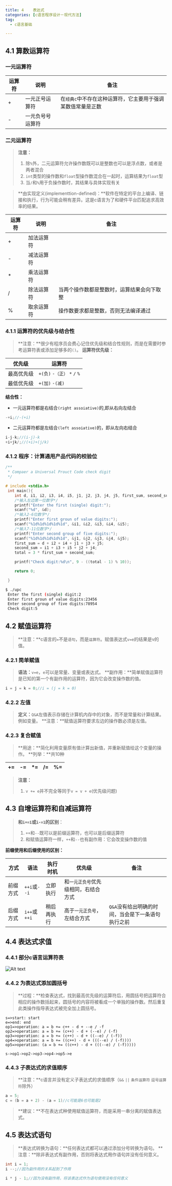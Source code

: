 ```yaml
---
title: 4	表达式
categories: [c语言程序设计－现代方法]
tag:
  - c语言基础

---
```


## 4.1	算数运算符

### 一元运算符

运算符|说明|备注
---|---|---|
+|一元正号运算符|在`经典c`中不存在这种运算符，它主要用于强调某数值常量是正数|
-|一元负号号运算符|


### 二元运算符
>**注意：**
>1. 除`%`外，二元运算符允许操作数既可以是整数也可以是浮点数，或者是两者混合
>2. `int`类型的操作数和`float`型操作数混合在一起时，运算结果为`float`型
>3. 当`/`和`%`用于负操作数时，其结果与具体实现有关

>**由实现定义(implementtion-defined)：**软件在特定的平台上编译、链接和执行，行为可能会稍有差异。这是c语言为了和硬件平台匹配追求高效率的结果。

运算符|说明|备注
-|-|-
+|加法运算符|
-|减法运算符|
*|乘法运算符|
/|除法运算符|当两个操作数都是整数时，运算结果会向下取整
%|取余运算符|操作数要求都是整数，否则无法编译通过

### 4.1.1	运算符的优先级与结合性
>**注意：**很少有程序员会费心记住优先级和结合性规则，而是在需要时参考运算符表或添加足够多的`()`。
>**运算符优先级：**

优先级|运算符|
-|-|
最高优先级|`+(负)` `-（正）`  `*` `/` `%`
最低优先级|`+(加)` `-(减)` 

**结合性：**

+  一元运算符都是右结合`(right assoiative)`的,即从右向左结合

```c
-+i;//-(+i)
```

+ 二元运算符都是左结合`(left assoiative)`的，即从左向右结合

```c
i-j-k;//(i-j)-k
+i+jk/;//(+i)+(j/k)
```

### 4.1.2	程序：计算通用产品代码的校验位

```c
/**
 * Compaer a Universal Prouct Code check digit
 */

# include <stdio.h>
 int main(){
 	int d, i1, i2, i3, i4, i5, j1, j2, j3, j4, j5, first_sum, second_sum, total;
 	/*输入左边第一位数字*/
 	printf("Enter the first (single) digit:");
 	scanf("%d", &d);
 	/*输入2-6位数字*/
 	printf("Enter first groun of value digits:");
 	scanf("%1d%1d%1d%1d%1d", &i1, &i2, &i3, &i4, &i5);
 	/*输入7-11位数字*/
 	printf("Enter second group of five digits:");
 	scanf("%1d%1d%1d%1d%1d", &j1, &j2, &j3, &j4, &j5);
 	first_sum = d + i2 + i4 + j1 + j3 + j5;
 	second_sum = i1 + i3 + i5 + j2 + j4;
 	total = 3 * first_sum + second_sum;

 	printf("Check digit:%d\n", 9 - ((total - 1) % 10));

 	return 0;

 }
```

```bash
$ ./upc 
 Enter the first (single) digit:2
 Enter first groun of value digits:23456
 Enter second group of five digits:78954
 Check digit:5
```

## 4.2	赋值运算符
>**注意：**c语言的`=`不是`语句`，而是`运算符`。赋值表达式`v=e`的结果是v的值。

### 4.2.1	简单赋值
>**语法：**`v=e`，`e`可以是常量、变量或表达式。
>**副作用：**简单赋值运算符是已知的第一个有副作用的运算符，因为它会改变操作数的值。
```c
i = j = k = 0;//i = (j = k = 0)
```

### 4.2.2	左值
>**定义：**`Q&A`左值表示存储在计算机内存中的对象，而不是常量和计算结果。例如变量。
>**注意：**赋值运算符要求左边的操作数必须是左值。

### 4.2.3	复合赋值
>**用途：**简化利用变量原有值计算出新值，并重新赋值给这个变量的操作。
>**列举：**共10种

|+=|-=|*=|/=|%=|
|---|---|---|---|---|

>**注意：**
>1. `v += e`并不完全等同于`v = v + e`(优先级问题)

## 4.3	自增运算符和自减运算符
>**和`i+=1`或`i-=1`的区别**：
>1. `++`和`--`既可以是前缀运算符，也可以是后缀运算符
>2. 和赋值运算符一样，`++`和`--`也有副作用：它会改变操作数的值

**前缀使用和后缀使用的区别：**

|方式|语法|执行时机|优先级|备注|
|-|-|-|-|-|
|前缀方式|`++i`或`--i`|立即执行|和`一元正负号`优先级相同，右结合方式|
|后缀方式|`i++`或`++i`|稍后再执行|高于`一元正负号`，左结合方式|`Q&A`没有给出明确的时间，当会是下一条语句执行之前|

## 4.4	表达式求值

### 4.4.1	部分c语言运算符表
![Alt text](http://cdn.mengqingshen.com/img/%E5%B1%8F%E5%B9%95%E5%BF%AB%E7%85%A7%202015-06-19%20%E4%B8%8B%E5%8D%888.44.42.png)

### 4.4.2	为表达式添加圆括号
>**过程：**检查表达式，找到最高优先级的运算符后，用圆括号把运算符合相应的操作数括起来，圆括号的内容将被看成一个单独的操作数。然后重复此类操作指导表达式被完全加上圆括号。 

```flow
s=>start: start
e=>end: end
op1=>operation: a = b += c++ - d + --e / -f
op2=>operation: a = b += (c++) - d + (--e) / (-f)
op3=>operation: a = b += (c++) - d + ((--e) / (-f))
op4=>operation: a = b += ((c++) - d + (((--e) / (-f))))
op5=>operation: (a = b += ((c++) - d + (((--e) / (-f)))))

s->op1->op2->op3->op4->op5->e
```

### 4.4.3	子表达式的求值顺序
>**注意：**c语言并没有定义子表达式的求值顺序（`&&` `||` `条件运算符` `逗号运算符`除外）

```c
a = 5;
c = (b = a + 2) - (a = 1)//c可能是6也可能是2
```

>**建议：**不在表达式种使用赋值运算符，而是采用一串分离的赋值表达式。

## 4.5	表达式语句
>**表达式转换为语句：**任何表达式都可以通过添加分号转换为语句。
>**注意：**除非表达式有副作用，否则将表达式用作语句并没有任何意义。

```c
int i = 1;
i --;//因为副作用的关系起到了作用

i * j - 1;//因为没有副作用，将该表达式作为语句使用没有任何意义
```

